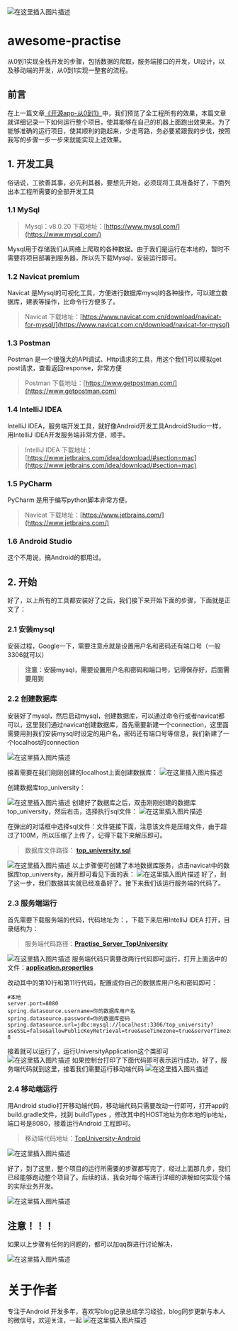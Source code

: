![在这里插入图片描述](https://img-blog.csdnimg.cn/20201104073558275.jpeg?x-oss-process=image/watermark,type_ZmFuZ3poZW5naGVpdGk,shadow_10,text_aHR0cHM6Ly9ibG9nLmNzZG4ubmV0L2xqMTg4MjY2,size_16,color_FFFFFF,t_70#pic_center)


# awesome-practise
从0到1实现全栈开发的步骤，包括数据的爬取，服务端接口的开发，UI设计，以及移动端的开发，从0到1实现一整套的流程。
 
## 前言
在上一篇文章[《开源app-从0到1》](https://mp.weixin.qq.com/s?__biz=MzIwNjQ2NTc5OQ==&tempkey=MTA4Nl8zRWIxdXdPRXF4SHhuNUszMXptaW11VnlkLUxLNzRNR3M1ZS1uZjZYUXRYNHhZNGxHcHZlYWFYYjl3QzE4TTljOGUwQ3ptWEpjOHAxTGNNcmM1bkxPNXhUWjdReUo5NHpJM3BHQTR4REpUcG9Tb1ZrZ0o2NExzYWI5c2NBSEJXWVlObk1Mbi1mbFdQVUdFU0h6cU9GNXV1QS1RWm1WNUliN2JSR2tRfn4=&chksm=17207c9f2057f589c8bacb0c4b800ff9ed602818ed09c102a6b6420f236c7db21e8cec168bca&__mpa_temp_link_flag=1&token=1207947825#rd)中，我们预览了全工程所有的效果，本篇文章就详细记录一下如何运行整个项目，使其能够在自己的机器上面跑出效果来。为了能够准确的运行项目，使其顺利的跑起来，少走弯路，务必要紧跟我的步伐，按照我写的步骤一步一步来就能实现上述效果。



## 1. 开发工具
俗话说，工欲善其事，必先利其器，要想先开始，必须现将工具准备好了，下面列出本工程所需要的全部开发工具
### 1.1 MySql

> Mysql：v8.0.20 下载地址：[https://www.mysql.com/](https://www.mysql.com/)

Mysql用于存储我们从网络上爬取的各种数据。由于我们是运行在本地的，暂时不需要将项目部署到服务器，所以先下载Mysql，安装运行即可。
### 1.2 Navicat premium
Navicat 是Mysql的可视化工具，方便进行数据库mysql的各种操作，可以建立数据库，建表等操作，比命令行方便多了。

> Navicat 下载地址：[https://www.navicat.com.cn/download/navicat-for-mysql/](https://www.navicat.com.cn/download/navicat-for-mysql)

### 1.3 Postman
Postman 是一个很强大的API调试、Http请求的工具，用这个我们可以模拟get post请求，查看返回response，非常方便

> Postman 下载地址：[https://www.getpostman.com/](https://www.getpostman.com)

### 1.4 IntelliJ IDEA
IntelliJ IDEA，服务端开发工具，就好像Android开发工具AndroidStudio一样，用IntelliJ IDEA开发服务端非常方便，顺手。

> IntelliJ IDEA 下载地址：[https://www.jetbrains.com/idea/download/#section=mac](https://www.jetbrains.com/idea/download/#section=mac)

### 1.5 PyCharm
PyCharm 是用于编写python脚本非常方便。

> Navicat 下载地址：[https://www.jetbrains.com/](https://www.jetbrains.com/)

### 1.6 Android Studio 
这个不用说，搞Android的都用过。

## 2. 开始
好了，以上所有的工具都安装好了之后，我们接下来开始下面的步骤，下面就是正文了：

### 2.1 安装mysql
安装过程，Google一下，需要注意点就是设置用户名和密码还有端口号（一般3306就可以）
> **注意：安装mysql，需要设置用户名和密码和端口号，记得保存好，后面需要用到**

### 2.2 创建数据库
安装好了mysql，然后启动mysql，创建数据库，可以通过命令行或者navicat都可以，这里我们通过navicat创建数据库，首先需要新建一个connection，这里面需要用到我们安装mysql时设定的用户名，密码还有端口号等信息，我们新建了一个localhost的connection

![在这里插入图片描述](https://img-blog.csdnimg.cn/20201105192402368.png?x-oss-process=image/watermark,type_ZmFuZ3poZW5naGVpdGk,shadow_10,text_aHR0cHM6Ly9ibG9nLmNzZG4ubmV0L2xqMTg4MjY2,size_16,color_FFFFFF,t_70#pic_center)

 接着需要在我们刚刚创建的localhost上面创建数据库：
![在这里插入图片描述](https://img-blog.csdnimg.cn/20201105192551960.png?x-oss-process=image/watermark,type_ZmFuZ3poZW5naGVpdGk,shadow_10,text_aHR0cHM6Ly9ibG9nLmNzZG4ubmV0L2xqMTg4MjY2,size_16,color_FFFFFF,t_70#pic_center)

创建数据库top_university：

![在这里插入图片描述](https://img-blog.csdnimg.cn/20201105192728806.png?x-oss-process=image/watermark,type_ZmFuZ3poZW5naGVpdGk,shadow_10,text_aHR0cHM6Ly9ibG9nLmNzZG4ubmV0L2xqMTg4MjY2,size_16,color_FFFFFF,t_70#pic_center)
创建好了数据库之后，双击刚刚创建的数据库top_university，然后右击，选择执行sql文件：
![在这里插入图片描述](https://img-blog.csdnimg.cn/20201105193524536.png?x-oss-process=image/watermark,type_ZmFuZ3poZW5naGVpdGk,shadow_10,text_aHR0cHM6Ly9ibG9nLmNzZG4ubmV0L2xqMTg4MjY2,size_16,color_FFFFFF,t_70#pic_center)

在弹出的对话框中选择sql文件：文件链接下面，注意该文件是压缩文件，由于超过了100M，所以压缩了上传了，记得下载下来解压即可。

>数据库文件路径： [**top_university.sql**](https://github.com/crazyandcoder/awesome-practise/blob/main/python/sql/top_university.sql.zip)

![在这里插入图片描述](https://img-blog.csdnimg.cn/20201105193610975.png?x-oss-process=image/watermark,type_ZmFuZ3poZW5naGVpdGk,shadow_10,text_aHR0cHM6Ly9ibG9nLmNzZG4ubmV0L2xqMTg4MjY2,size_16,color_FFFFFF,t_70#pic_center)
以上步骤便可创建了本地数据库服务，点击navicat中的数据库top_university，展开即可看见下面的表：
![在这里插入图片描述](https://img-blog.csdnimg.cn/2020110519500188.png?x-oss-process=image/watermark,type_ZmFuZ3poZW5naGVpdGk,shadow_10,text_aHR0cHM6Ly9ibG9nLmNzZG4ubmV0L2xqMTg4MjY2,size_16,color_FFFFFF,t_70#pic_center)
好了，到了这一步，我们数据其实就已经准备好了。接下来我们该运行服务端的代码了。


### 2.3 服务端运行

首先需要下载服务端的代码，代码地址为：，下载下来后用IntelliJ IDEA 打开，目录结构为：

> 服务端代码路径：**[Practise_Server_TopUniversity](https://github.com/crazyandcoder/awesome-practise/tree/main/server)**

![在这里插入图片描述](https://img-blog.csdnimg.cn/20201105195403657.png?x-oss-process=image/watermark,type_ZmFuZ3poZW5naGVpdGk,shadow_10,text_aHR0cHM6Ly9ibG9nLmNzZG4ubmV0L2xqMTg4MjY2,size_16,color_FFFFFF,t_70#pic_center)
服务端代码只需要改两行代码即可运行，打开上面选中的文件：**[application.properties](https://github.com/crazyandcoder/awesome-practise/blob/main/server/Practise_Server_TopUniversity/src/main/resources/application.properties)**

改动其中的第10行和第11行代码，配置成你自己的数据库用户名和密码即可：

```
#本地
server.port=8080
spring.datasource.username=你的数据库用户名
spring.datasource.password=你的数据库密码
spring.datasource.url=jdbc:mysql://localhost:3306/top_university?useSSL=false&allowPublicKeyRetrieval=true&useTimezone=true&serverTimezone=GMT%2B8&characterEncoding=utf-8

```

接着就可以运行了，运行UniversityApplication这个类即可
![在这里插入图片描述](https://img-blog.csdnimg.cn/20201105195922998.png?x-oss-process=image/watermark,type_ZmFuZ3poZW5naGVpdGk,shadow_10,text_aHR0cHM6Ly9ibG9nLmNzZG4ubmV0L2xqMTg4MjY2,size_16,color_FFFFFF,t_70#pic_center)
如果控制台打印了下面代码即可表示运行成功，好了，服务端代码就到这里，接着我们需要运行移动端代码
![在这里插入图片描述](https://img-blog.csdnimg.cn/20201105200040967.png?x-oss-process=image/watermark,type_ZmFuZ3poZW5naGVpdGk,shadow_10,text_aHR0cHM6Ly9ibG9nLmNzZG4ubmV0L2xqMTg4MjY2,size_16,color_FFFFFF,t_70#pic_center)
### 2.4 移动端运行

用Android studio打开移动端代码，移动端代码只需要改动一行即可，打开app的build.gradle文件，找到 buildTypes ，修改其中的HOST地址为你本地的ip地址，端口号是8080，接着运行Android 工程即可。

> 移动端代码地址：[TopUniversity-Android](https://github.com/crazyandcoder/awesome-practise/tree/main/android)

![在这里插入图片描述](https://img-blog.csdnimg.cn/20201105200437685.png?x-oss-process=image/watermark,type_ZmFuZ3poZW5naGVpdGk,shadow_10,text_aHR0cHM6Ly9ibG9nLmNzZG4ubmV0L2xqMTg4MjY2,size_16,color_FFFFFF,t_70#pic_center)

好了，到了这里，整个项目的运行所需要的步骤都写完了，经过上面那几步，我们已经能够跑动整个项目了。后续的话，我会对每个端进行详细的讲解如何实现个端的实际业务开发。



![在这里插入图片描述](https://img-blog.csdnimg.cn/20201103210333759.gif#pic_center)


## 注意！！！
如果以上步骤有任何的问题的，都可以加qq群进行讨论解决，

![在这里插入图片描述](https://img-blog.csdnimg.cn/2020110520092624.png?x-oss-process=image/watermark,type_ZmFuZ3poZW5naGVpdGk,shadow_10,text_aHR0cHM6Ly9ibG9nLmNzZG4ubmV0L2xqMTg4MjY2,size_16,color_FFFFFF,t_70#pic_center)


# 关于作者
专注于Android 开发多年，喜欢写blog记录总结学习经验，blog同步更新与本人的微信号，欢迎关注，一起
![在这里插入图片描述](https://img-blog.csdnimg.cn/20201103230938364.png?x-oss-process=image/watermark,type_ZmFuZ3poZW5naGVpdGk,shadow_10,text_aHR0cHM6Ly9ibG9nLmNzZG4ubmV0L2xqMTg4MjY2,size_16,color_FFFFFF,t_70#pic_center)

